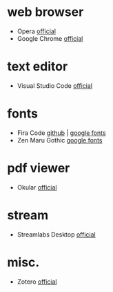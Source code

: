 # web browser

- Opera [official](https://www.opera.com)
- Google Chrome [official](https://www.google.co.jp/chrome/)

# text editor

- Visual Studio Code [official](https://code.visualstudio.com)

# fonts

- Fira Code [github](https://github.com/tonsky/FiraCode) | [google fonts](https://fonts.google.com/specimen/Fira+Code)
- Zen Maru Gothic [google fonts](fonts.google.com/specimen/Zen+Maru+Gothic)

# pdf viewer

- Okular [official](https://okular.kde.org)

# stream

- Streamlabs Desktop [official](https://streamlabs.com)

# misc.

- Zotero [official](https://www.zotero.org)
